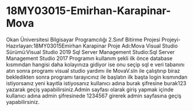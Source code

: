 # 18MY03015-Emirhan-Karapinar-Mova
 Okan Üniversitesi Bilgisayar Programcılığı 2.Sınıf Bitirme Projesi Projeyi-Hazırlayan:18MY03015Emirhan Karapinar Proje Adı:Mova Visual Studio Sürümü:Visual Studio 2019 Sql Server Management Studio:Sql Server Management Studio 2017 
Programın kullanım şekli ilk önce database kısmından hangisi daha kolayınıza gidiyor ise onu seçip sql e veri tabanını atın sonra programı visual studio yardımı ile MovaV.sln ile çalıştırıp biraz bekledikten sonra programı tarayıcınız ile başlatın ilk başta login kısmından istiyorsanız yeni kayıtla istiyosanız kullanıcı adına burak şifresine burak123 yazarak geçiş yapabilirsiniz.Admin sayfası olarak giriş yapmak içinde kullanıcı adına admin şifresinede 1234567 girerek admin sayfasına geçiş yapabilirsiniz.
